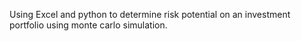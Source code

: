 Using Excel and python to determine risk potential on an investment portfolio using monte carlo simulation.
